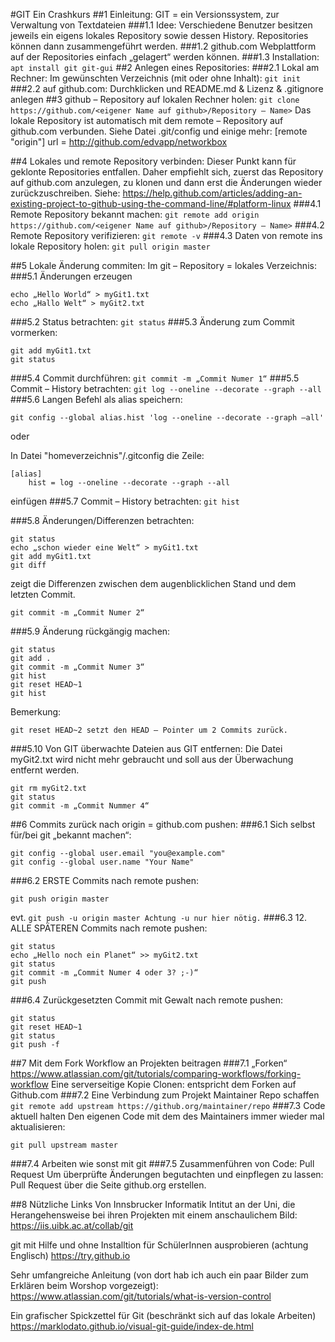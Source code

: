 #GIT Ein Crashkurs
##1 Einleitung:
GIT = ein Versionssystem, zur Verwaltung von Textdateien
###1.1 Idee:
Verschiedene Benutzer besitzen jeweils ein eigens lokales Repository sowie dessen History.
Repositories können dann zusammengeführt werden.
###1.2 github.com
Webplattform auf der Repositories einfach „gelagert“ werden können.
###1.3 Installation:
```apt install git git-gui```
##2 Anlegen eines Repositories:
###2.1 Lokal am Rechner:
Im gewünschten Verzeichnis (mit oder ohne Inhalt):
```git init```
###2.2 auf github.com:
Durchklicken und README.md & Lizenz & .gitignore anlegen
##3 github – Repository auf lokalen Rechner holen:
```git clone https://github.com/<eigener Name auf github>/Repository – Name>```
Das lokale Repository ist automatisch mit dem remote – Repository auf github.com verbunden.
Siehe Datei .git/config und einige mehr:
[remote "origin"]
	url = http://github.com/edvapp/networkbox

##4 Lokales und remote Repository verbinden:
Dieser Punkt kann für geklonte Repositories entfallen. Daher empfiehlt sich, zuerst das Repository auf github.com anzulegen, zu klonen und dann erst die Änderungen wieder zurückzuschreiben.
Siehe:
https://help.github.com/articles/adding-an-existing-project-to-github-using-the-command-line/#platform-linux
###4.1 Remote Repository bekannt machen:
```git remote add origin https://github.com/<eigener Name auf github>/Repository – Name>```
###4.2 Remote Repository verifizieren:
```git remote -v```
###4.3 Daten von remote ins lokale Repository holen:
```git pull origin master```

##5 Lokale Änderung commiten:
Im git – Repository = lokales Verzeichnis:
###5.1 Änderungen erzeugen
```
echo „Hello World“ > myGit1.txt
echo „Hallo Welt“ > myGit2.txt
```
###5.2 Status betrachten:
```git status```
###5.3 Änderung zum Commit vormerken:
```
git add myGit1.txt
git status
```
###5.4 Commit durchführen:
```git commit -m „Commit Numer 1“```
###5.5 Commit – History  betrachten:
```git log --oneline --decorate --graph --all```
###5.6 Langen Befehl als alias speichern:
```
git config --global alias.hist 'log --oneline --decorate --graph –all'
```
oder

In Datei "homeverzeichnis"/.gitconfig
die Zeile:
```
[alias]
	hist = log --oneline --decorate --graph --all
```
einfügen
###5.7 Commit – History betrachten:
```git hist```

###5.8 Änderungen/Differenzen betrachten:
```
git status
echo „schon wieder eine Welt“ > myGit1.txt
git add myGit1.txt
git diff
```
zeigt die Differenzen zwischen dem augenblicklichen Stand und dem letzten Commit.
```
git commit -m „Commit Numer 2“
```

###5.9 Änderung rückgängig machen:
```
git status
git add .
git commit -m „Commit Numer 3“
git hist
git reset HEAD~1
git hist
```
Bemerkung:
```
git reset HEAD~2 setzt den HEAD – Pointer um 2 Commits zurück.
```
###5.10 Von GIT überwachte Dateien aus GIT entfernen:
Die Datei myGit2.txt wird nicht mehr gebraucht und soll aus der Überwachung entfernt werden.
```
git rm myGit2.txt
git status
git commit -m „Commit Nummer 4“
```
##6 Commits zurück nach origin = github.com pushen:
###6.1 Sich selbst für/bei git „bekannt machen“:
```
git config --global user.email "you@example.com"
git config --global user.name "Your Name"
```
###6.2 ERSTE Commits nach remote pushen:
```
git push origin master
```
evt. ```git push -u origin master Achtung -u nur hier nötig.```
###6.3 12. ALLE SPÄTEREN Commits nach remote pushen:
```
git status
echo „Hello noch ein Planet“ >> myGit2.txt
git status
git commit -m „Commit Numer 4 oder 3? ;-)“
git push
```
###6.4 Zurückgesetzten Commit mit Gewalt nach remote pushen:
```
git status
git reset HEAD~1
git status
git push -f
```

##7 Mit dem Fork Workflow an Projekten beitragen
###7.1 „Forken“
https://www.atlassian.com/git/tutorials/comparing-workflows/forking-workflow 
Eine serverseitige Kopie Clonen: entspricht dem Forken auf Github.com
###7.2 Eine Verbindung zum Projekt Maintainer Repo schaffen
```git remote add upstream https://github.org/maintainer/repo```
###7.3 Code aktuell halten
Den eigenen Code mit dem des Maintainers immer wieder mal aktualisieren:
```
git pull upstream master
```
###7.4 Arbeiten wie sonst mit git
###7.5 Zusammenführen von Code: Pull Request
Um überprüfte Änderungen begutachten und einpflegen zu lassen: Pull Request über die Seite github.org erstellen.

##8 Nützliche Links
Von Innsbrucker Informatik Intitut an der Uni, die Herangehensweise bei ihren Projekten mit einem anschaulichem Bild:
https://iis.uibk.ac.at/collab/git

git mit Hilfe und ohne Installtion für SchülerInnen ausprobieren (achtung Englisch)
https://try.github.io

Sehr umfangreiche Anleitung (von dort hab ich auch ein paar Bilder zum Erklären beim Worshop vorgezeigt):
https://www.atlassian.com/git/tutorials/what-is-version-control

Ein grafischer Spickzettel für Git (beschränkt sich auf das lokale Arbeiten)
https://marklodato.github.io/visual-git-guide/index-de.html
